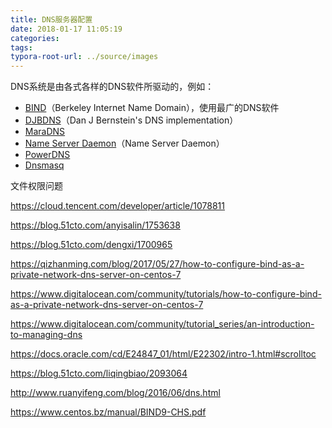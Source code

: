 ```yaml
---
title: DNS服务器配置
date: 2018-01-17 11:05:19
categories:
tags:
typora-root-url: ../source/images
---
```


DNS系统是由各式各样的DNS软件所驱动的，例如：

- [BIND](https://zh.wikipedia.org/wiki/BIND)（Berkeley Internet Name Domain），使用最广的DNS软件
- [DJBDNS](https://zh.wikipedia.org/w/index.php?title=DJBDNS&action=edit&redlink=1)（Dan J Bernstein's DNS implementation）
- [MaraDNS](https://zh.wikipedia.org/w/index.php?title=MaraDNS&action=edit&redlink=1)
- [Name Server Daemon](https://zh.wikipedia.org/w/index.php?title=Name_Server_Daemon&action=edit&redlink=1)（Name Server Daemon）
- [PowerDNS](https://zh.wikipedia.org/w/index.php?title=PowerDNS&action=edit&redlink=1)
- [Dnsmasq](https://zh.wikipedia.org/wiki/Dnsmasq)





文件权限问题

https://cloud.tencent.com/developer/article/1078811

https://blog.51cto.com/anyisalin/1753638

https://blog.51cto.com/dengxi/1700965

https://qizhanming.com/blog/2017/05/27/how-to-configure-bind-as-a-private-network-dns-server-on-centos-7

https://www.digitalocean.com/community/tutorials/how-to-configure-bind-as-a-private-network-dns-server-on-centos-7

https://www.digitalocean.com/community/tutorial_series/an-introduction-to-managing-dns

https://docs.oracle.com/cd/E24847_01/html/E22302/intro-1.html#scrolltoc

https://blog.51cto.com/liqingbiao/2093064

http://www.ruanyifeng.com/blog/2016/06/dns.html

https://www.centos.bz/manual/BIND9-CHS.pdf